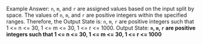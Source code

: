 Example Answer: 
`n`, `m`, and `r` are assigned values based on the input split by space. The values of `n`, `m`, and `r` are positive integers within the specified ranges. Therefore, the Output State is: `n`, `m`, `r` are positive integers such that 1 <= n <= 30, 1 <= m <= 30, 1 <= r <= 1000.
Output State: **`n`, `m`, `r` are positive integers such that 1 <= n <= 30, 1 <= m <= 30, 1 <= r <= 1000**